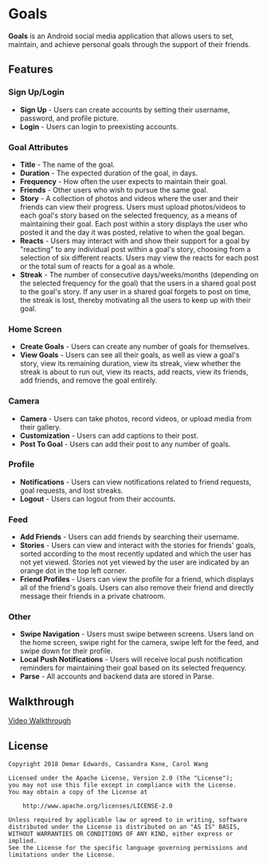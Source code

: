 # Goals

**Goals** is an Android social media application that allows users to set, maintain, and achieve personal goals through the support of their friends. 

## Features
### Sign Up/Login
* **Sign Up** - Users can create accounts by setting their username, password, and profile picture.
* **Login** - Users can login to preexisting accounts.

### Goal Attributes
* **Title** - The name of the goal.
* **Duration** - The expected duration of the goal, in days.
* **Frequency** - How often the user expects to maintain their goal.
* **Friends** - Other users who wish to pursue the same goal.
* **Story** - A collection of photos and videos where the user and their friends can view their progress. Users must upload photos/videos to each goal's story based on the selected frequency, as a means of maintaining their goal. Each post within a story displays the user who posted it and the day it was posted, relative to when the goal began.
* **Reacts** - Users may interact with and show their support for a goal by "reacting" to any individual post within a goal's story, choosing from a selection of six different reacts. Users may view the reacts for each post or the total sum of reacts for a goal as a whole.
* **Streak** - The number of consecutive days/weeks/months (depending on the selected frequency for the goal) that the users in a shared goal post to the goal's story. If any user in a shared goal forgets to post on time, the streak is lost, thereby motivating all the users to keep up with their goal.

### Home Screen
* **Create Goals** - Users can create any number of goals for themselves.
* **View Goals** - Users can see all their goals, as well as view a goal's story, view its remaining duration, view its streak, view whether the streak is about to run out, view its reacts, add reacts, view its friends, add friends, and remove the goal entirely.

### Camera
* **Camera** - Users can take photos, record videos, or upload media from their gallery.
* **Customization** - Users can add captions to their post.
* **Post To Goal** - Users can add their post to any number of goals.

### Profile
* **Notifications** - Users can view notifications related to friend requests, goal requests, and lost streaks. 
* **Logout** - Users can logout from their accounts.

### Feed
* **Add Friends** - Users can add friends by searching their username.
* **Stories** - Users can view and interact with the stories for friends' goals, sorted according to the most recently updated and which the user has not yet viewed. Stories not yet viewed by the user are indicated by an orange dot in the top left corner.
* **Friend Profiles** - Users can view the profile for a friend, which displays all of the friend's goals. Users can also remove their friend and directly message their friends in a private chatroom.

### Other
* **Swipe Navigation** - Users must swipe between screens. Users land on the home screen, swipe right for the camera, swipe left for the feed, and swipe down for their profile.
* **Local Push Notifications** - Users will receive local push notification reminders for maintaining their goal based on its selected frequency.
* **Parse** - All accounts and backend data are stored in Parse.

## Walkthrough
[Video Walkthrough](https://drive.google.com/file/d/1YJD0nQWVi55wjf3oa0zFzJ3hE9gbjspZ/view?usp=sharing)

## License

    Copyright 2018 Demar Edwards, Cassandra Kane, Carol Wang

    Licensed under the Apache License, Version 2.0 (the "License");
    you may not use this file except in compliance with the License.
    You may obtain a copy of the License at

        http://www.apache.org/licenses/LICENSE-2.0

    Unless required by applicable law or agreed to in writing, software
    distributed under the License is distributed on an "AS IS" BASIS,
    WITHOUT WARRANTIES OR CONDITIONS OF ANY KIND, either express or implied.
    See the License for the specific language governing permissions and
    limitations under the License.
